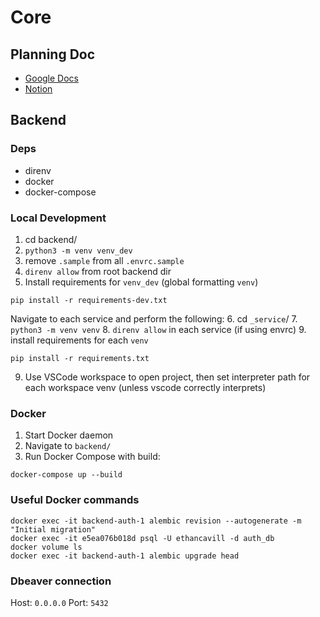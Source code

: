# Core

## Planning Doc
- [Google Docs](https://docs.google.com/document/d/1nWxq26N9xc58UbZNNJ4-m58uU7EoFh0y7El0LYVcf4U/edit?usp=sharing)
- [Notion](https://www.notion.so/Main-Microservice-Project-fb97d85962ef45c2bce9fa9714499ec2?pvs=4)

## Backend 
### Deps
- direnv
- docker
- docker-compose

### Local Development
1. cd backend/
2. `python3 -m venv venv_dev`
3. remove `.sample` from all `.envrc.sample`
4. `direnv allow` from root backend dir
5. Install requirements for `venv_dev` (global formatting `venv`)
```
pip install -r requirements-dev.txt
```

Navigate to each service and perform the following:
6. cd `_service`/
7. `python3 -m venv venv`
8. `direnv allow` in each service (if using envrc)
9. install requirements for each `venv`
```
pip install -r requirements.txt
```

9. Use VSCode workspace to open project, then set interpreter path for each workspace venv (unless vscode correctly interprets)


### Docker
1. Start Docker daemon
2. Navigate to `backend/`
3. Run Docker Compose with build:
```
docker-compose up --build
```

### Useful Docker commands
```
docker exec -it backend-auth-1 alembic revision --autogenerate -m "Initial migration"
docker exec -it e5ea076b018d psql -U ethancavill -d auth_db
docker volume ls
docker exec -it backend-auth-1 alembic upgrade head
```

### Dbeaver connection
Host: `0.0.0.0`
Port: `5432`
